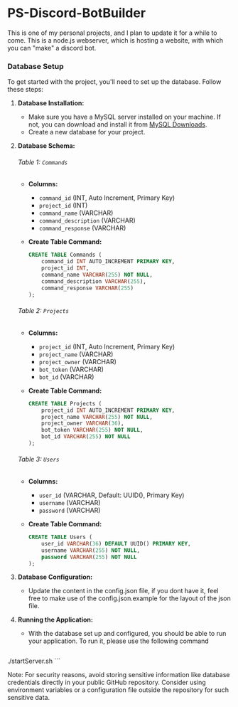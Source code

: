 # PS-Discord-BotBuilder
This is one of my personal projects, and I plan to update it for a while to come. This is a node.js webserver, which is hosting a website, with which you can "make" a discord bot.



### Database Setup

To get started with the project, you'll need to set up the database. Follow these steps:

1. **Database Installation:**
    - Make sure you have a MySQL server installed on your machine. If not, you can download and install it from [MySQL Downloads](https://dev.mysql.com/downloads/).
    - Create a new database for your project.

2. **Database Schema:**

    ###### Table 1: `Commands`

    - **Columns:**
        - `command_id` (INT, Auto Increment, Primary Key)
        - `project_id` (INT)
        - `command_name` (VARCHAR)
        - `command_description` (VARCHAR)
        - `command_response` (VARCHAR)

    - **Create Table Command:**
        ```sql
        CREATE TABLE Commands (
            command_id INT AUTO_INCREMENT PRIMARY KEY,
            project_id INT,
            command_name VARCHAR(255) NOT NULL,
            command_description VARCHAR(255),
            command_response VARCHAR(255)
        );
        ```

    ###### Table 2: `Projects`

    - **Columns:**
        - `project_id` (INT, Auto Increment, Primary Key)
        - `project_name` (VARCHAR)
        - `project_owner` (VARCHAR)
        - `bot_token` (VARCHAR)
        - `bot_id` (VARCHAR)

    - **Create Table Command:**
        ```sql
        CREATE TABLE Projects (
            project_id INT AUTO_INCREMENT PRIMARY KEY,
            project_name VARCHAR(255) NOT NULL,
            project_owner VARCHAR(36),
            bot_token VARCHAR(255) NOT NULL,
            bot_id VARCHAR(255) NOT NULL
        );
        ```

    ###### Table 3: `Users`

    - **Columns:**
        - `user_id` (VARCHAR, Default: UUID(), Primary Key)
        - `username` (VARCHAR)
        - `password` (VARCHAR)

    - **Create Table Command:**
        ```sql
        CREATE TABLE Users (
            user_id VARCHAR(36) DEFAULT UUID() PRIMARY KEY,
            username VARCHAR(255) NOT NULL,
            password VARCHAR(255) NOT NULL
        );
        ```

3. **Database Configuration:**
    - Update the content in the config.json file, if you dont have it, feel free to make use of the config.json.example for the layout of the json file.

4. **Running the Application:**
    - With the database set up and configured, you should be able to run your application. To run it, please use the following command
   ```bash
./startServer.sh
    ```

Note: For security reasons, avoid storing sensitive information like database credentials directly in your public GitHub repository. Consider using environment variables or a configuration file outside the repository for such sensitive data.

